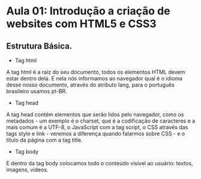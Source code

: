  # Aula 01: Introdução a criação de websites com HTML5 e CSS3 #

## Estrutura Básica. ##

* Tag html 

A tag html é a raiz do seu documento, todos os elementos HTML devem estar dentro dela. E nela nós informamos ao navegador qual é o idioma desse nosso documento, através do atributo lang, para o português brasileiro usamos pt-BR.

* Tag head

A tag head contém elementos que serão lidos pelo navegador, como os metadados - um exemplo é o charset, que é a codificação de caracteres e a mais comum é a UTF-8, o JavaScript com a tag script, o CSS através das tags style e link - veremos a diferença quando falarmos sobre CSS - e o título da página com a tag title.

* Tag body

E dentro da tag body colocamos todo o conteúdo visível ao usuário: textos, imagens, vídeos.
